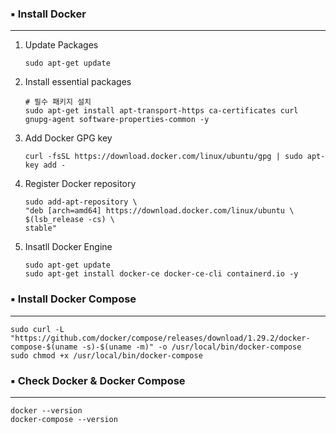 ### ▪️ Install Docker
---

1. Update Packages
    ```
    sudo apt-get update
    ```

2. Install essential packages
    ```
    # 필수 패키지 설치
    sudo apt-get install apt-transport-https ca-certificates curl gnupg-agent software-properties-common -y
    ```

3. Add Docker GPG key
    ```
    curl -fsSL https://download.docker.com/linux/ubuntu/gpg | sudo apt-key add -
    ```

4. Register Docker repository
    ```
    sudo add-apt-repository \
    "deb [arch=amd64] https://download.docker.com/linux/ubuntu \
    $(lsb_release -cs) \
    stable"
    ```
5. Insatll Docker Engine 
    ```
    sudo apt-get update
    sudo apt-get install docker-ce docker-ce-cli containerd.io -y
    ```

### ▪️ Install Docker Compose
---

```
sudo curl -L "https://github.com/docker/compose/releases/download/1.29.2/docker-compose-$(uname -s)-$(uname -m)" -o /usr/local/bin/docker-compose
sudo chmod +x /usr/local/bin/docker-compose
```

### ▪️ Check Docker & Docker Compose
---
```
docker --version
docker-compose --version
```
